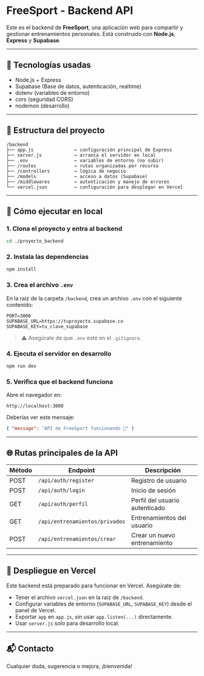 
# FreeSport - Backend API

Este es el backend de **FreeSport**, una aplicación web para compartir y gestionar entrenamientos personales. Está construido con **Node.js**, **Express** y **Supabase**.

---

## 🚀 Tecnologías usadas

- Node.js + Express
- Supabase (Base de datos, autenticación, realtime)
- dotenv (variables de entorno)
- cors (seguridad CORS)
- nodemon (desarrollo)

---

## 📁 Estructura del proyecto

```
/backend
├── app.js               ← configuración principal de Express
├── server.js            ← arranca el servidor en local
├── .env                 ← variables de entorno (no subir)
├── /routes              ← rutas organizadas por recurso
├── /controllers         ← lógica de negocio
├── /models              ← acceso a datos (Supabase)
├── /middlewares         ← autenticación y manejo de errores
└── vercel.json          ← configuración para desplegar en Vercel
```

---

## 🧪 Cómo ejecutar en local

### 1. Clona el proyecto y entra al backend

```bash
cd ./proyecto_backend
```

### 2. Instala las dependencias

```bash
npm install
```

### 3. Crea el archivo `.env`

En la raíz de la carpeta `/backend`, crea un archivo `.env` con el siguiente contenido:

```env
PORT=3000
SUPABASE_URL=https://tuproyecto.supabase.co
SUPABASE_KEY=tu_clave_supabase
```

> ⚠️ Asegúrate de que `.env` esté en el `.gitignore`.

### 4. Ejecuta el servidor en desarrollo

```bash
npm run dev
```

### 5. Verifica que el backend funciona

Abre el navegador en:

```
http://localhost:3000
```

Deberías ver este mensaje:

```json
{ "message": "API de FreeSport funcionando 🚀" }
```

---

## 🌐 Rutas principales de la API

| Método | Endpoint                         | Descripción                        |
|--------|----------------------------------|------------------------------------|
| POST   | `/api/auth/register`             | Registro de usuario                |
| POST   | `/api/auth/login`                | Inicio de sesión                   |
| GET    | `/api/auth/perfil`               | Perfil del usuario autenticado     |
| GET    | `/api/entrenamientos/privados`   | Entrenamientos del usuario         |
| POST   | `/api/entrenamientos/crear`      | Crear un nuevo entrenamiento       |

---

## 🚀 Despliegue en Vercel

Este backend está preparado para funcionar en Vercel. Asegúrate de:

- Tener el archivo `vercel.json` en la raíz de `/backend`.
- Configurar variables de entorno (`SUPABASE_URL`, `SUPABASE_KEY`) desde el panel de Vercel.
- Exportar `app` en `app.js`, sin usar `app.listen(...)` directamente.
- Usar `server.js` solo para desarrollo local.

---

## 📬 Contacto

Cualquier duda, sugerencia o mejora, ¡bienvenida!
